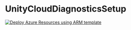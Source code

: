# UnityCloudDiagnosticsSetup

[![Deploy Azure Resources using ARM template](https://docs.microsoft.com/en-us/azure/media/template-deployments/deploy-to-azure.svg "Deploy Azure Resources using ARM template")](https://portal.azure.com/#create/Microsoft.Template/uri/https%3A%2F%2Fraw.githubusercontent.com%2Fvineetgarhewal%2FUnityCloudDiagnosticsSetup%2Fmain%2FARMDeploymentTemplate%2FARMTemplateDeployment.json)
